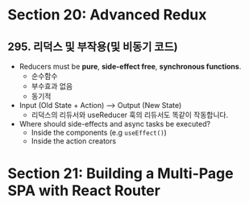 # Section 20: Advanced Redux
## 295. 리덕스 및 부작용(및 비동기 코드)
- Reducers must be **pure**, **side-effect free**, **synchronous functions**.
	- 순수함수
	- 부수효과 없음
	- 동기적
- Input (Old State + Action) --> Output (New State)
	- 리덕스의 리듀서와 useReducer 훅의 리듀서도 똑같이 작동합니다.
- Where should side-effects and async tasks be executed? 
	- Inside the components (e.g `useEffect()`)
	- Inside the action creators
## 
# Section 21: Building a Multi-Page SPA with React Router